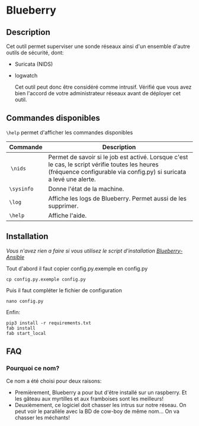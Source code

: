 # Blueberry

## Description

Cet outil permet superviser une sonde réseaux ainsi d'un ensemble d'autre outils de sécurité, dont:
- Suricata (NIDS)
- logwatch


  Cet outil peut donc être considéré comme intrusif. Vérifié que vous avez bien l'accord de votre administrateur réseaux avant de déployer cet outil.

## Commandes disponibles

`\help` permet d'afficher les commandes disponibles


| Commande | Description |
| ------ | --- |
| `\nids` | Permet de savoir si le job est activé. Lorsque c'est le cas, le script vérifie toutes les heures (fréquence configurable via config.py) si suricata a levé une alerte. |
| `\sysinfo` | Donne l'état de la machine. |
| `\log` | Affiche les logs de Blueberry. Permet aussi de les supprimer. |
| `\help` | Affiche l'aide. |


## Installation

*Vous n'avez rien a faire si vous utilisez le script d'installation [Blueberry-Ansible](https://gitlab.com/mic-rigaud/blueberry-ansible)*

Tout d'abord il faut copier config.py.exemple en config.py

```
cp config.py.exemple config.py
```

Puis il faut compléter le fichier de configuration

```
nano config.py
```

Enfin:
```shell
pip3 install -r requirements.txt
fab install
fab start_local
```


## FAQ

### Pourquoi ce nom?

Ce nom a été choisi pour deux raisons:
- Premièrement, Blueberry a pour but d'être installé sur un raspberry. Et les gâteau aux myrtilles et aux framboises sont les meilleurs!
- Deuxièmement, ce logiciel doit chasser les intrus sur notre réseau. On peut voir le parallèle avec la BD de cow-boy de même nom... On va chasser les méchants!
